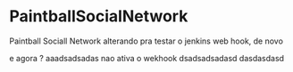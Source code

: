 # PaintballSocialNetwork
Paintball Sociall Network
alterando pra testar o jenkins web hook, de novo

e agora ?
aaadsadsadas
nao ativa o wekhook
dsadsadsadasd
dasdasdasd
